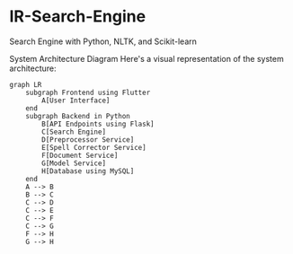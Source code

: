 # IR-Search-Engine
Search Engine with Python, NLTK, and Scikit-learn



System Architecture Diagram
Here's a visual representation of the system architecture:

``` mermaid
graph LR
    subgraph Frontend using Flutter
        A[User Interface]
    end
    subgraph Backend in Python
        B[API Endpoints using Flask]
        C[Search Engine]
        D[Preprocessor Service]
        E[Spell Corrector Service]
        F[Document Service]
        G[Model Service]
        H[Database using MySQL] 
    end
    A --> B
    B --> C
    C --> D
    C --> E
    C --> F
    C --> G
    F --> H
    G --> H
```